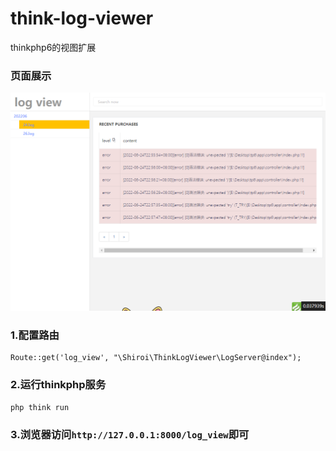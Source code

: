 # think-log-viewer
thinkphp6的视图扩展

### 页面展示
![image](https://raw.githubusercontent.com/hcr707305003/think-log-viewer/main/src/view/image/show.png)

### 1.配置路由
~~~
Route::get('log_view', "\Shiroi\ThinkLogViewer\LogServer@index");
~~~

### 2.运行thinkphp服务
~~~ 
php think run
~~~

### 3.浏览器访问`http://127.0.0.1:8000/log_view`即可